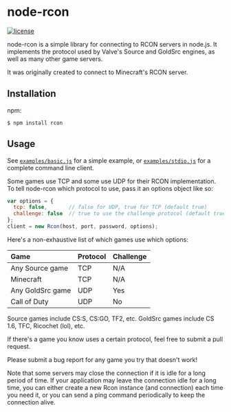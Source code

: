 # node-rcon

[![license](https://badgen.net/github/license/rcon-console/rcon-console?cache=300)](https://github.com/bloomkd46/rcon-console/blob/master/LICENSE.md)

node-rcon is a simple library for connecting to RCON servers in node.js.
It implements the protocol used by Valve's Source and GoldSrc engines,
as well as many other game servers.

It was originally created to connect to Minecraft's RCON server.

## Installation

npm:

    $ npm install rcon

## Usage

See [`examples/basic.js`](https://github.com/pushrax/node-rcon/blob/master/examples/basic.js) for a simple example, or
[`examples/stdio.js`](https://github.com/pushrax/node-rcon/blob/master/examples/stdio.js) for a complete command line client.

Some games use TCP and some use UDP for their RCON implementation. To tell
node-rcon which protocol to use, pass it an options object like so:

```javascript
var options = {
  tcp: false,       // false for UDP, true for TCP (default true)
  challenge: false  // true to use the challenge protocol (default true)
};
client = new Rcon(host, port, password, options);
```

Here's a non-exhaustive list of which games use which options:

| Game              | Protocol  | Challenge |
| :---------------- | :-------- | :-------- |
| Any Source game   | TCP       | N/A       |
| Minecraft         | TCP       | N/A       |
| Any GoldSrc game  | UDP       | Yes       |
| Call of Duty      | UDP       | No        |

Source games include CS:S, CS:GO, TF2, etc. GoldSrc games include CS 1.6, TFC,
Ricochet (lol), etc.

If there's a game you know uses a certain protocol, feel free to submit a pull
request.

Please submit a bug report for any game you try that doesn't work!

Note that some servers may close the connection if it is idle for a long period of time.
If your application may leave the connection idle for a long time, you can either create a
new Rcon instance (and connection) each time you need it, or you can send a ping command
periodically to keep the connection alive.
